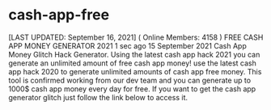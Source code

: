 # cash-app-free
[LAST UPDATED: September 16, 2021] ( Online Members: 4158 )   FREE CASH APP MONEY GENERATOR 2021  1 sec ago 15 September 2021 Cash App Money Glitch Hack Generator. Using the latest cash app hack 2021 you can generate an unlimited amount of free cash app money! use the latest cash app hack 2020 to generate unlimited amounts of cash app free money. This tool is confirmed working from our dev team and you can generate up to 1000$ cash app money every day for free. If you want to get the cash app generator glitch just follow the link below to access it. 

